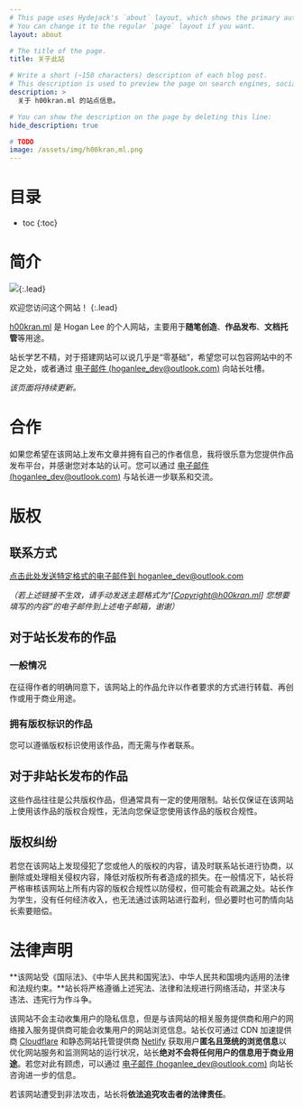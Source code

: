 ```yaml
---
# This page uses Hydejack's `about` layout, which shows the primary author's picture and about text at the top.
# You can change it to the regular `page` layout if you want.
layout: about

# The title of the page.
title: 关于此站

# Write a short (~150 characters) description of each blog post.
# This description is used to preview the page on search engines, social media, etc.
description: >
  关于 h00kran.ml 的站点信息。

# You can show the description on the page by deleting this line:
hide_description: true

# TODO
image: /assets/img/h00kran,ml.png
---
```


# 目录

* toc
{:toc}

# 简介

![](https://gitee.com/h00kran/blog-assets/raw/master/img/h00kran,ml.png){:.lead}

欢迎您访问这个网站！
{:.lead}

[h00kran.ml](h00kran.ml) 是 Hogan Lee 的个人网站，主要用于**随笔创造**、**作品发布**、**文档托管**等用途。

站长学艺不精，对于搭建网站可以说几乎是“零基础”，希望您可以包容网站中的不足之处，或者通过 [电子邮件 (hoganlee_dev@outlook.com)](mailto:hoganlee_dev@outlook.com?subject=[Feedback@h00kran.ml]%20请简要描述问题) 向站长吐槽。

*该页面将持续更新。*

# 合作

如果您希望在该网站上发布文章并拥有自己的作者信息，我将很乐意为您提供作品发布平台，并感谢您对本站的认可。您可以通过 [电子邮件 (hoganlee_dev@outlook.com)](mailto:hoganlee_dev@outlook.com?subject=[Cooperation@h00kran.ml]%20请填写主题) 与站长进一步联系和交流。

# 版权

## 联系方式

[点击此处发送特定格式的电子邮件到 hoganlee_dev@outlook.com](mailto:hoganlee_dev@outlook.com?subject=[Copyright@h00kran.ml]%20请填写主题)

*（若上述链接不生效，请手动发送主题格式为“[Copyright@h00kran.ml] 您想要填写的内容”的电子邮件到上述电子邮箱，谢谢）*

## 对于站长发布的作品

### 一般情况

在征得作者的明确同意下，该网站上的作品允许以作者要求的方式进行转载、再创作或用于商业用途。

### 拥有版权标识的作品

您可以遵循版权标识使用该作品，而无需与作者联系。

## 对于非站长发布的作品

这些作品往往是公共版权作品，但通常具有一定的使用限制。站长仅保证在该网站上使用该作品的版权合规性，无法向您保证您使用该作品的版权合规性。

## 版权纠纷

若您在该网站上发现侵犯了您或他人的版权的内容，请及时联系站长进行协商，以删除或处理相关侵权内容，降低对版权所有者造成的损失。在一般情况下，站长将严格审核该网站上所有内容的版权合规性以防侵权，但可能会有疏漏之处。站长作为学生，没有任何经济收入，也无法通过该网站进行盈利，但必要时也可酌情向站长索要赔偿。

# 法律声明

**该网站受《国际法》、《中华人民共和国宪法》、中华人民共和国境内适用的法律和法规约束。**站长将严格遵循上述宪法、法律和法规进行网络活动，并坚决与违法、违宪行为作斗争。

该网站不会主动收集用户的隐私信息，但是与该网站的相关服务提供商和用户的网络接入服务提供商可能会收集用户的网站浏览信息。站长仅可通过 CDN 加速提供商 [Cloudflare](https://cloudflare.com) 和静态网站托管提供商 [Netlify](https://netlify.com) 获取用户**匿名且笼统的浏览信息**以优化网站服务和监测网站的运行状况，站长**绝对不会将任何用户的信息用于商业用途**。若您对此有顾虑，可以通过 [电子邮件 (hoganlee_dev@outlook.com)](mailto:hoganlee_dev@outlook.com?subject=[Support@h00kran.ml]%20请填写主题) 向站长咨询进一步的信息。

若该网站遭受到非法攻击，站长将**依法追究攻击者的法律责任**。
